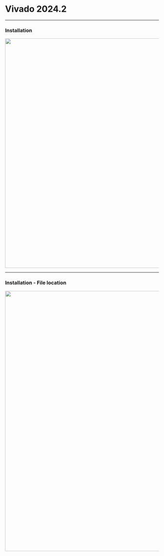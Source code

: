 # Vivado 2024.2

---
### Installation
<img src="https://github.com/user-attachments/assets/c09a0a02-4c7a-49f0-886c-63a784a6d73a" width=750>

---
### Installation - File location

<img src="https://github.com/user-attachments/assets/3c32b41d-22e4-4ce0-a0fd-35052b9a8bb7" width=850>
